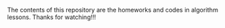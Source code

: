 The contents of this repository are the homeworks and codes in algorithm lessons.
Thanks for watching!!!
